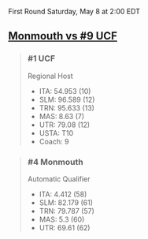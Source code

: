 First Round
Saturday, May 8 at 2:00 EDT
## [Monmouth vs #9 UCF](https://www.ncaa.com/game/5833374) 

> ### #1 UCF  
> Regional Host  
> - ITA: 54.953 (10)  
> - SLM: 96.589 (12)  
> - TRN: 95.633 (13)  
> - MAS: 8.63 (7)  
> - UTR: 79.08 (12)  
> - USTA: T10  
> - Coach: 9  

> ### #4 Monmouth  
> Automatic Qualifier  
> - ITA: 4.412 (58)  
> - SLM: 82.179 (61)  
> - TRN: 79.787 (57)  
> - MAS: 5.3 (60)  
> - UTR: 69.61 (62)  